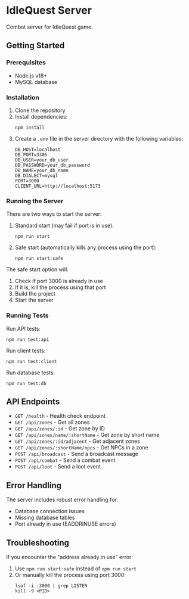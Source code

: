 # IdleQuest Server

Combat server for IdleQuest game.

## Getting Started

### Prerequisites

- Node.js v18+
- MySQL database

### Installation

1. Clone the repository
2. Install dependencies:
   ```
   npm install
   ```
3. Create a `.env` file in the server directory with the following variables:
   ```
   DB_HOST=localhost
   DB_PORT=3306
   DB_USER=your_db_user
   DB_PASSWORD=your_db_password
   DB_NAME=your_db_name
   DB_DIALECT=mysql
   PORT=3000
   CLIENT_URL=http://localhost:5173
   ```

### Running the Server

There are two ways to start the server:

1. Standard start (may fail if port is in use):

   ```
   npm run start
   ```

2. Safe start (automatically kills any process using the port):
   ```
   npm run start:safe
   ```

The safe start option will:

1. Check if port 3000 is already in use
2. If it is, kill the process using that port
3. Build the project
4. Start the server

### Running Tests

Run API tests:

```
npm run test:api
```

Run client tests:

```
npm run test:client
```

Run database tests:

```
npm run test:db
```

## API Endpoints

- `GET /health` - Health check endpoint
- `GET /api/zones` - Get all zones
- `GET /api/zones/:id` - Get zone by ID
- `GET /api/zones/name/:shortName` - Get zone by short name
- `GET /api/zones/:id/adjacent` - Get adjacent zones
- `GET /api/zones/:shortName/npcs` - Get NPCs in a zone
- `POST /api/broadcast` - Send a broadcast message
- `POST /api/combat` - Send a combat event
- `POST /api/loot` - Send a loot event

## Error Handling

The server includes robust error handling for:

- Database connection issues
- Missing database tables
- Port already in use (EADDRINUSE errors)

## Troubleshooting

If you encounter the "address already in use" error:

1. Use `npm run start:safe` instead of `npm run start`
2. Or manually kill the process using port 3000:
   ```
   lsof -i :3000 | grep LISTEN
   kill -9 <PID>
   ```

